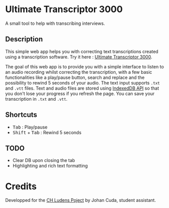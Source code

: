 # Ultimate Transcriptor 3000
 A small tool to help with transcribing interviews.

## Description

This simple web app helps you with correcting text transcriptions created using a transcription software. Try it here : [Ultimate Transcriptor 3000](https://johancuda.github.io/Ultimate-Transcriptor-3000/).

The goal of this web app is to provide you with a simple interface to listen to an audio recording whilst correcting the transcription, with a few basic functionalities like a play/pause button, search and replace and the possibility to rewind 5 seconds of your audio. The text input supports `.txt` and `.vtt` files. Text and audio files are stored using [IndexedDB API](https://developer.mozilla.org/en-US/docs/Web/API/IndexedDB_API) so that you don't lose your progress if you refresh the page. You can save your transcription in `.txt` and `.vtt`.

## Shortcuts

- <kbd>Tab</kbd> : Play/pause
- <kbd>Shift</kbd> + <kbd>Tab</kbd> : Rewind 5 seconds

## TODO

- Clear DB upon closing the tab
- Highlighting and rich text formatting

# Credits

Developped for the [CH Ludens Poject](https://chludens.ch/) by Johan Cuda, student assistant.